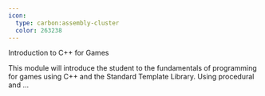 ```yaml
---
icon:
  type: carbon:assembly-cluster
  color: 263238
---
```

Introduction to C++ for Games

This module will introduce the student to the fundamentals of programming for games using C++ and the Standard Template Library. Using procedural and  ... 
